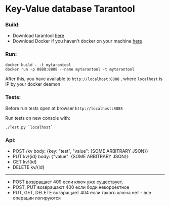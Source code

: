 # Key-Value database Tarantool


### Build:
- Download tarantool [here](https://www.tarantool.io/ru/)
- Download Docker if you haven't docker on your machine [here](https://www.docker.com/products/docker-desktop)

### Run:
```
docker build . -t mytarantool
docker run -p 8888:8888 --name mytarantool -t mytarantool
```
After this, you have available to `http://localhost:8888` , where `localhost` is IP by your docker deamon

### Tests:
Before run tests open at browser `http://localhost:8888`

Run tests on new console with:
```
./Test.py `localhost`
```

### Api:
- POST /kv body: {key: "test", "value": {SOME ARBITRARY JSON}}
- PUT kv/{id} body: {"value": {SOME ARBITRARY JSON}}
- GET kv/{id}
- DELETE kv/{id}

-----------------------------------------------------------------------------

- POST возвращает 409 если ключ уже существует,
- POST, PUT возвращают 400 если боди некорректное
- PUT, GET, DELETE возвращает 404 если такого ключа нет - все операции логируются

